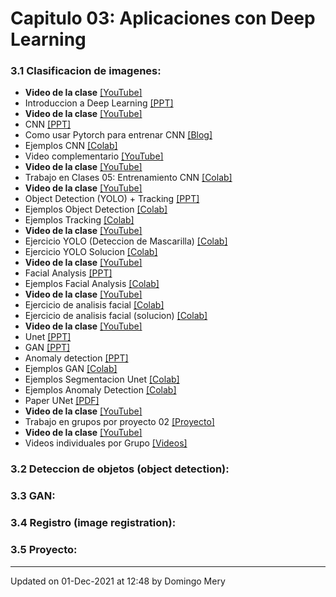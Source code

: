 
# Capitulo 03: Aplicaciones con Deep Learning
### 3.1 Clasificacion de imagenes:
* **Video de la clase** [[YouTube]](https://youtu.be/tRQfQln8ZXQ)
* Introduccion a Deep Learning [[PPT]](CV03_Introduccion.pptx)
* **Video de la clase** [[YouTube]](https://youtu.be/RopqLlyndlU)
* CNN [[PPT]](https://github.com/domingomery/vision/blob/master/clases/Cap03_DeepLearning/presentations/CV03_CNN.pptx)
* Como usar Pytorch para entrenar CNN [[Blog]](https://medium.com/thecyphy/train-cnn-model-with-pytorch-21dafb918f48)
* Ejemplos CNN [[Colab]](https://github.com/domingomery/vision/blob/master/Notebooks.md#convolutional-neural-netwoks-cnn)
* Video complementario [[YouTube]](https://youtu.be/cN_X4-0D1wg)
* **Video de la clase** [[YouTube]](https://youtu.be/yD4T5rPJ9hE)
* Trabajo en Clases 05: Entrenamiento CNN [[Colab]](https://colab.research.google.com/drive/1U39GSwDT7mPSuje7bwnv9tY8T-rUqL-u?usp=sharing)
* **Video de la clase** [[YouTube]](https://youtu.be/-VcyIt0p7bA)
* Object Detection (YOLO) + Tracking [[PPT]](https://github.com/domingomery/vision/blob/master/clases/Cap03_DeepLearning/presentations/CV03_ObjectDetection.pptx)
* Ejemplos Object Detection [[Colab]](https://github.com/domingomery/vision/blob/master/Notebooks.md#object-detection)
* Ejemplos Tracking [[Colab]](https://github.com/domingomery/vision/blob/master/Notebooks.md#tracking)
* **Video de la clase** [[YouTube]](https://youtu.be/yqOI0lKAJ_w)
* Ejercicio YOLO (Deteccion de Mascarilla) [[Colab]](https://colab.research.google.com/drive/1PFSKaqQKJiZRYc7ImsvjJNiHroufsZaC?usp=sharing)
* Ejercicio YOLO Solucion [[Colab]](https://colab.research.google.com/drive/1divNGrEnp4VOHDV_rw8zxJhLAM7uizb9?usp=sharing)
* **Video de la clase** [[YouTube]](https://youtu.be/GBeisP4GBz8)
* Facial Analysis [[PPT]](https://www.dropbox.com/s/k45nta3dn02vxpe/2021_AnalisisFacial_Teaching.pptx?dl=0)
* Ejemplos Facial Analysis [[Colab]](https://github.com/domingomery/vision/blob/master/Notebooks.md#an%C3%A1lisis-facial)
* **Video de la clase** [[YouTube]](https://youtu.be/18U_41kq3N8)
* Ejercicio de analisis facial [[Colab]](https://colab.research.google.com/drive/1DDWFv9j3cKg3WmPic174W4jr74b4AvIl?usp=sharing)
* Ejercicio de analisis facial (solucion) [[Colab]](https://colab.research.google.com/drive/1dTFOY4ZO7tJC8nrgwhSQrceK1AbJCyVk?usp=sharing)
* **Video de la clase** [[YouTube]](https://youtu.be/5Y9UprUtlfg)
* Unet [[PPT]](https://github.com/domingomery/vision/blob/master/clases/Cap03_DeepLearning/presentations/CV03_UNet.pptx)
* GAN [[PPT]](https://github.com/domingomery/vision/blob/master/clases/Cap03_DeepLearning/presentations/CV03_GAN.pptx)
* Anomaly detection [[PPT]](https://github.com/domingomery/vision/blob/master/clases/Cap03_DeepLearning/presentations/CV03_AnomalyDetection.pptx)
* Ejemplos GAN [[Colab]](https://github.com/domingomery/vision/blob/master/Notebooks.md#generative-adversarial-network-gan)
* Ejemplos Segmentacion Unet [[Colab]](https://github.com/domingomery/vision/blob/master/Notebooks.md#segmentaci%C3%B3n)
* Ejemplos Anomaly Detection [[Colab]](https://github.com/domingomery/vision/blob/master/Notebooks.md#detecci%C3%B3n-de-anomal%C3%Adas)
* Paper UNet [[PDF]](https://arxiv.org/pdf/1505.04597.pdf)
* **Video de la clase** [[YouTube]](https://youtu.be/frJ-lCNNVbk)
* Trabajo en grupos por proyecto 02 [[Proyecto]](https://github.com/domingomery/vision/tree/master/proyectos/Proyecto_02)
* **Video de la clase** [[YouTube]](https://youtu.be/PjwUjaRRp-s)
* Videos individuales por Grupo [[Videos]](https://bit.ly/3r73xku)
### 3.2 Deteccion de objetos (object detection):
### 3.3 GAN:
### 3.4 Registro (image registration):
### 3.5 Proyecto:
---


Updated on 01-Dec-2021 at 12:48 by Domingo Mery
